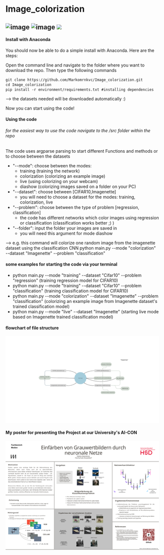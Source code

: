 # Image_colorization
![image](https://github.com/user-attachments/assets/1d473231-78dc-4459-b151-42e89b6ff20d)
![image](https://github.com/user-attachments/assets/2dfd64dd-5fdd-4d95-828f-f26c9769e2c5)
![](https://github.com/Markomrnkvc/Image_colorization/blob/readme/gif_colorization.gif)
---------
#### Install with Anaconda

You should now be able to do a simple install with Anaconda. Here are the steps:

Open the command line and navigate to the folder where you want to download the repo.  Then
type the following commands

```console
git clone https://github.com/Markomrnkvc/Image_colorization.git
cd Image_colorization
pip install -r environment/requirements.txt #installing dependencies

```
--> the datasets needed will be downloaded automatically :)

Now you can start using the code! 


#### Using the code

###### for the easiest way to use the code navigate to the /src folder within the repo

The code uses argparse parsing to start different Functions and methods or to choose between the datasets
- "--mode": choose between the modes:
    - training (training the network)
    - colorization (colorizing an example image)
    - live (using colorizing on your webcam)
    - diashow (colorizing images saved on a folder on your PC)
- "--dataset": choose between [CIFAR10,Imagenette]
    - you will need to choose a dataset for the modes: training, colorization, live
- "--problem": choose between the type of problem [regression, classification]
    - the code has different networks which color images using regression or classification (classification works better ;) )
- "--folder": input the folder your images are saved in
    - you will need this argument for mode diashow

--> e.g. this command will colorize one random image from the imagenette dataset using the classification CNN
    python main.py --mode "colorization" --dataset "Imagenette" --problem "classification"


#### some examples for starting the code via your terminal
- python main.py --mode "training" --dataset "Cifar10" --problem "regression" (training regression model for CIFAR10)
- python main.py --mode "training" --dataset "Cifar10" --problem "classification" (training classification model for CIFAR10)
- python main.py --mode "colorization" --dataset "Imagenette" --problem "classification" (colorizing an example image from Imagenette dataset's trained classification model)
- python main.py --mode "live" --dataset "Imagenette" (starting live mode based on Imagenette trained classification model)

#### flowchart of file structure
![](https://github.com/Markomrnkvc/Image_colorization/blob/readme/codestructure_chart.png)

#### My poster for presenting the Project at our University's AI-CON
![](https://github.com/Markomrnkvc/Image_colorization/blob/readme/AI_Poster_Marinkovic.png)
